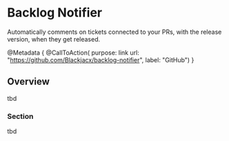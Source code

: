 # Backlog Notifier

Automatically comments on tickets connected to your PRs, with the release version, when they get released.

@Metadata {
    @CallToAction(
                  purpose: link
                  url: "https://github.com/Blackjacx/backlog-notifier",
                  label: "GitHub")
}

## Overview

tbd

### Section

tbd
